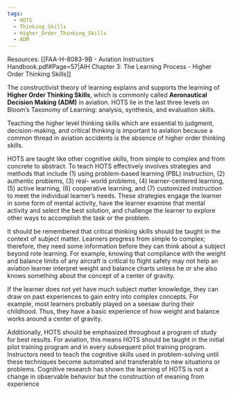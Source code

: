 ```yaml
---
tags:
  - HOTS
  - Thinking_Skills
  - Higher_Order_Thinking_Skills
  - ADM
---
```

Resources: [[FAA-H-8083-9B - Aviation Instructors Handbook.pdf#Page=57|AIH Chapter 3: The Learning Process - Higher Order Thinking Skills]]

The constructivist theory of learning explains and supports the learning of **Higher Order Thinking Skills**, which is commonly called **Aeronautical Decision Making (ADM)** in aviation. HOTS lie in the last three levels on Bloom’s Taxonomy of Learning: analysis, synthesis, and evaluation skills.

Teaching the higher level thinking skills which are essential to judgment, decision-making, and critical thinking is important to aviation because a common thread in aviation accidents is the absence of higher order thinking skills.

HOTS are taught like other cognitive skills, from simple to complex and from concrete to abstract. To teach HOTS effectively involves strategies and methods that include (1) using problem-based learning (PBL) instruction, (2) authentic problems, (3) real- world problems, (4) learner-centered learning, (5) active learning, (6) cooperative learning, and (7) customized instruction to meet the individual learner’s needs. These strategies engage the learner in some form of mental activity, have the learner examine that mental activity and select the best solution, and challenge the learner to explore other ways to accomplish the task or the problem.

It should be remembered that critical thinking skills should be taught in the context of subject matter. Learners progress from simple to complex; therefore, they need some information before they can think about a subject beyond rote learning. For example, knowing that compliance with the weight and balance limits of any aircraft is critical to flight safety may not help an aviation learner interpret weight and balance charts unless he or she also knows something about the concept of a center of gravity.

If the learner does not yet have much subject matter knowledge, they can draw on past experiences to gain entry into complex concepts. For example, most learners probably played on a seesaw during their childhood. Thus, they have a basic experience of how weight and balance works around a center of gravity.

Additionally, HOTS should be emphasized throughout a program of study for best results. For aviation, this means HOTS should be taught in the initial pilot training program and in every subsequent pilot training program. Instructors need to teach the cognitive skills used in problem-solving until these techniques become automated and transferable to new situations or problems. Cognitive research has shown the learning of HOTS is not a change in observable behavior but the construction of meaning from experience